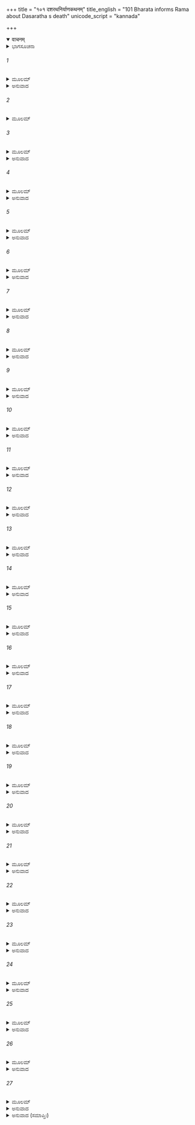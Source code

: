 +++
title = "१०१ दशरथनिर्याणकथनम्"
title_english = "101 Bharata informs Rama about Dasaratha s death"
unicode_script = "kannada"

+++
<details open><summary>वाचनम्</summary>

<div class="audioEmbed"  caption="श्रीराम-हरिसीताराममूर्ति-घनपाठिभ्यां वचनम्" src="https://archive.org/download/Ramayana-recitation-Sriram-harisItArAmamUrti-Ghanapaati-v2/Kanda_2/Kanda_2_AYK-101-Dasharatha_Niryana_Kathanam_.mp3"></div>
</details>



<details><summary>ಭಾಗಸೂಚನಾ</summary>

ಶ್ರೀರಾಮನು ಭರತನಲ್ಲಿ ವನಕ್ಕೆ ಆಗಮಿಸಿದ ಪ್ರಯೋಜನ ಕೇಳಿದುದು, ಭರತನು ಅವನಲ್ಲಿ ರಾಜ್ಯವನ್ನು ಸ್ವೀಕರಿಸುವಂತೆ ಪ್ರಾರ್ಥಿಸಿದುದು, ಶ್ರೀರಾಮನು ಅದನ್ನು ತಿರಸ್ಕರಿಸಿದುದು
</details>

###### 1


<details><summary>ಮೂಲಮ್</summary>

ತಂ ತು ರಾಮಃ ಸಮಾಜ್ಞಾಯ ಭ್ರಾತರಂ ಗುರುವತ್ಸಲಮ್ ।  
ಲಕ್ಷ್ಮಣೇನ ಸಹ ಭ್ರಾತ್ರಾ ಪ್ರಷ್ಟುಂ ಸಮುಪಚಕ್ರಮೇ ॥
</details>

<details><summary>ಅನುವಾದ</summary>

ಲಕ್ಷ್ಮಣ ಸಹಿತ ಶ್ರೀರಾಮನು ತನ್ನ ಗುರುಭಕ್ತ ತಮ್ಮನಾದ ಭರತನನ್ನು ಚೆನ್ನಾಗಿ ಸಮಜಾಯಿಸಿ ಅಥವಾ ಅವನು ತನ್ನಲ್ಲಿ ಅನುರಕ್ತನೆಂದು ತಿಳಿದು ಅವನಲ್ಲಿ ಈ ಪ್ರಕಾರ ಕೇಳಿದನು.॥1॥
</details>

###### 2


<details><summary>ಮೂಲಮ್</summary>

ಕಿಮೇತದಿಚ್ಛೇಯಮಹಂ ಶ್ರೋತುಂಪ್ರವ್ಯಾಹೃತಂ ತ್ವಯಾ ।  
ಯಸ್ಮಾತ್ ತ್ವಮಾಗತೋ ದೇಶಮಿಮಂ ಚೀರಜಟಾಜಿನೀ ॥
</details>

###### 3


<details><summary>ಮೂಲಮ್</summary>

ಯನ್ನಿಮಿತ್ತಮಿಮಂ ದೇಶಂ ಕೃಷ್ಣಾಜಿನ ಜಟಾಧರಃ ।  
ಹಿತ್ವಾ ರಾಜ್ಯಂಪ್ರವಿಷ್ಟಸ್ತ್ವಂ ತತ್ಸರ್ವಂ ವಕ್ತುಮರ್ಹಸಿ ॥
</details>

<details><summary>ಅನುವಾದ</summary>

ತಮ್ಮ! ನೀನು ರಾಜ್ಯವನ್ನು ಬಿಟ್ಟು ವಲ್ಕಲ, ಕೃಷ್ಣಮೃಗ ಚರ್ಮ ಮತ್ತು ಜಟೆಯನ್ನು ಧರಿಸಿ ಇಲ್ಲಿಗೆ ಬಂದಿರುವೆಯಲ್ಲ, ಇದರ ಕಾರಣವೇನು? ನೀನು ವನಕ್ಕೆ ಬಂದ ನಿಮಿತ್ತವನ್ನು ನಾನು ನಿನ್ನಿಂದ ಕೇಳಲು ಬಯಸುತ್ತಿರುವೆನು. ನೀನು ಎಲ್ಲವನ್ನೂ ಸರಿಯಾಗಿ ತಿಳಿಸು.॥2-3॥
</details>

###### 4


<details><summary>ಮೂಲಮ್</summary>

ಇತ್ಯುಕ್ತಃ ಕೇಕಯೀಪುತ್ರಃ ಕಾಕುತ್ಸ್ಥೇನ ಮಹಾತ್ಮನಾ ।  
ಪ್ರಗೃಹ್ಯ ಬಲವದ್ಭೂಯಃ ಪ್ರಾಂಜಲಿರ್ವಾಕ್ಯಮಬ್ರವೀತ್ ॥
</details>

<details><summary>ಅನುವಾದ</summary>

ಕಕುತ್ಸ್ಥವಂಶೀ ಮಹಾತ್ಮಾ ಶ್ರೀರಾಮನು ಹೀಗೆ ಕೇಳಿದಾಗ ಭರತನು ಹೃದಯದ ಶೋಕವನ್ನು ಅದುಮಿಕೊಂಡು ಪುನಃ ಕೈಮುಗಿದು ಈ ಪ್ರಕಾರ ಹೇಳಿದನು.॥4॥
</details>

###### 5


<details><summary>ಮೂಲಮ್</summary>

ಆರ್ಯ ತಾತಃ ಪರಿತ್ಯಜ್ಯ ಕೃತ್ವಾ ಕರ್ಮ ಸುದುಷ್ಕರಮ್ ।  
ಗತಃ ಸ್ವರ್ಗಂ ಮಹಾಬಾಹುಃ ಪುತ್ರಶೋಕಾಭಿಪೀಡಿತಃ ॥
</details>

<details><summary>ಅನುವಾದ</summary>

ಆರ್ಯನೇ! ನಮ್ಮ ಮಹಾಬಾಹು ತಂದೆಯವರು ಅತ್ಯಂತ ದುಷ್ಕರ ಕರ್ಮಮಾಡಿ ಪುತ್ರಶೋಕದಿಂದ ಪೀಡಿತರಾಗಿ ನಮ್ಮನ್ನು ಅಗಲಿ ಸ್ವರ್ಗಲೋಕಕ್ಕೆ ಹೊರಟುಹೋದರು.॥5॥
</details>

###### 6


<details><summary>ಮೂಲಮ್</summary>

ಸ್ತ್ರಿಯಾ ನಿಯುಕ್ತಃ ಕೈಕೇಯ್ಯಾ ಮಮ ಮಾತ್ರಾ ಪರಂತಪ ।  
ಚಕಾರ ಸಾ ಮಹತ್ಪಾಪಮಿದಮಾತ್ಮಯಶೋಹರಮ್ ॥
</details>

<details><summary>ಅನುವಾದ</summary>

ಶತ್ರುಗಳಿಗೆ ಸಂತಾಪಕೊಡುವ ರಘುನಂದನ! ತನ್ನ ಪತ್ನೀ ಮತ್ತು ನನ್ನ ತಾಯಿ ಕೈಕೇಯಿಯ ಪ್ರೇರಣೆಯಿಂದಲೇ ವಿವಶರಾದ ತಂದೆಯವರು ಇಂತಹ ಕಠೋರ ಕಾರ್ಯ ಮಾಡಿದ್ದರು. ನನ್ನ ತಾಯಿಯು ತನ್ನ ಸುಯಶವನ್ನು ನಾಶಮಾಡುವ ಈ ಭಾರೀ ದೊಡ್ಡ ಪಾಪ ಮಾಡಿರುವಳು.॥6॥
</details>

###### 7


<details><summary>ಮೂಲಮ್</summary>

ಸಾ ರಾಜ್ಯಾಲಮಪ್ರಾಪ್ಯ ವಿಧವಾ ಶೋಕಕರ್ಶಿತಾ ।  
ಪ್ರತಿಷ್ಯತಿ ಮಹಾಘೋರೇ ನಿರಯೇ ಜನನೀ ಮಮ ॥
</details>

<details><summary>ಅನುವಾದ</summary>

ಆದ್ದರಿಂದ ಅವಳು ರಾಜ್ಯರೂಪೀ ಫಲವನ್ನು ಪಡೆಯದೆ ವಿಧವೆಯಾಗಿರುವಳು. ಈಗ ನನ್ನ ತಾಯಿಯು ಶೋಕದಿಂದ ದುರ್ಬಲಳಾಗಿ ಮಹಾಘೋರ ನರಕದಲ್ಲಿ ಬೀಳುವಳು.॥7॥
</details>

###### 8


<details><summary>ಮೂಲಮ್</summary>

ತಸ್ಯ ಮೇ ದಾಸಭೂತಸ್ಯ ಪ್ರಸಾದಂ ಕರ್ತುಮರ್ಹಸಿ ।  
ಅಭಿಷಿಂಚಸ್ವ ಚಾದ್ಯೈವ ರಾಜ್ಯೇನ ಮಘವಾನಿವ ॥
</details>

<details><summary>ಅನುವಾದ</summary>

ಈಗ ನೀನು ನಿನ್ನ ದಾಸ ಭರತನಾದ ನನ್ನ ಮೇಲೆ ಕೃಪೆ ಮಾಡು ಮತ್ತು ಇಂದ್ರನಂತೆ ಇಂದೇ ರಾಜ್ಯವನ್ನು ಸ್ವೀಕರಿಸಲು ಪಟ್ಟಾಭಿಷಿಕ್ತನಾಗು.॥8॥
</details>

###### 9


<details><summary>ಮೂಲಮ್</summary>

ಇಮಾಃ ಪ್ರಕೃತಯಃ ಸರ್ವಾ ವಿಧವಾ ಮಾತರಶ್ಚ ಯಾಃ ।  
ತ್ವತ್ಸಕಾಶಮನುಪ್ರಾಪ್ತಾಃ ಪ್ರಸಾದಂ ಕರ್ತುಮರ್ಹಸಿ ॥
</details>

<details><summary>ಅನುವಾದ</summary>

ಈ ಎಲ್ಲ ಮಂತ್ರಿಗಳೇ ಆದಿ ಎಲ್ಲ ವಿಧವೆಯರಾದ ತಾಯಂದಿರು ನಿನ್ನ ಬಳಿಗೆ ಬಂದಿರುವರು. ನೀನು ಇವರೆಲ್ಲರ ಮೇಲೆ ಕೃಪೆಮಾಡು.॥9॥
</details>

###### 10


<details><summary>ಮೂಲಮ್</summary>

ತದಾನುಪೂರ್ವ್ಯಾ ಯುಕ್ತಶ್ಚ ಯುಕ್ತಂ ಚಾತ್ಮನಿ ಮಾನದ ।  
ರಾಜ್ಯಂ ಪ್ರಾಪ್ನುಹಿ ಧರ್ಮೇಣ ಸಕಾಮಾನ್ ಸುಹೃದಃ ಕುರು ॥
</details>

<details><summary>ಅನುವಾದ</summary>

ಮಾನದನಾದ ಶ್ರೀರಾಮಾ! ನೀನು ಜ್ಯೇಷ್ಠನಾದ್ದರಿಂದ ಕ್ರಮವಾಗಿ ರಾಜ್ಯದ ಅಧಿಕಾರದಿಂದ ಯುಕ್ತನಾಗಿರುವೆ, ನ್ಯಾಯವಾಗಿ ನಿನಗೇ ರಾಜ್ಯ ಸಿಗುವುದು ಉಚಿತವಾಗಿದೆ. ಆದ್ದರಿಂದ ನೀನು ಧರ್ಮಾನುಸಾರ ರಾಜ್ಯವನ್ನು ಸ್ವೀಕರಿಸಿ, ತನ್ನ ಸುಹೃದರನ್ನು ಸಫಲ ಮನೋರಥವಾಗಿಸು.॥10॥
</details>

###### 11


<details><summary>ಮೂಲಮ್</summary>

ಭವತ್ವವಿಧವಾ ಭೂಮಿಃ ಸಮಗ್ರಾ ಪತಿನಾ ತ್ವಯಾ ।  
ಶಶಿನಾ ವಿಮಲೇನೇವ ಶಾರದೀ ರಜನೀ ಯಥಾ ॥
</details>

<details><summary>ಅನುವಾದ</summary>

ನಿನ್ನಂತಹ ಪತಿಯಿಂದ ಯುಕ್ತವಾದ ಈ ಇಡೀ ವಸುಂಧರೆ ವೈಧವ್ಯರಹಿತವಾಗಿ, ನಿರ್ಮಲಚಂದ್ರನಿಂದ ಸನಾಥವಾದ ಶರತ್ಕಾಲದ ರಾತ್ರಿಯಂತೆ ಶೋಭಿಸಲಿ.॥11॥
</details>

###### 12


<details><summary>ಮೂಲಮ್</summary>

ಏಭಿಷ್ಚ ಸಚಿವೈಃ ಸಾರ್ಧಂ ಶಿರಸಾ ಯಾಚಿತೋ ಮಯಾ ।  
ಭ್ರಾತುಃ ಶಿಷ್ಯಸ್ಯ ದಾಸಸ್ಯ ಪ್ರಸಾದಂ ಕರ್ತುಮರ್ಹಸಿ ॥
</details>

<details><summary>ಅನುವಾದ</summary>

ನಾನು ಎಲ್ಲ ಸಚಿವರಿಂದೊಡಗೂಡಿ ನಿನ್ನ ಚರಣಗಳಲ್ಲಿ ತಲೆಬಾಗಿ - ‘ನೀನು ರಾಜ್ಯವನ್ನು ಸ್ವೀಕರಿಸು’ ಎಂದು ಬೇಡಿಕೊಳ್ಳುತ್ತಿರುವೆನು. ನಾನು ನಿನ್ನ ತಮ್ಮನು, ಶಿಷ್ಯನು, ದಾಸನೂ ಆಗಿರುವೆ. ನೀನು ನನ್ನ ಮೇಲೆ ದಯೆತೋರು.॥12॥
</details>

###### 13


<details><summary>ಮೂಲಮ್</summary>

ತದಿದಂ ಶಾಶ್ವತಂ ಪಿತ್ರ್ಯಂ ಸರ್ವಂ ಸಚಿವಮಂಡಲಮ್ ।  
ಪೂಜಿತಂ ಪುರುಷವ್ಯಾಘ್ರ ನಾತಿಕ್ರಮಿತುಮರ್ಹಸಿ ॥
</details>

<details><summary>ಅನುವಾದ</summary>

ಪುರುಷಸಿಂಹ! ಈ ಎಲ್ಲ ಮಂಡಲವು ನಮ್ಮಲ್ಲಿ ಕುಲ ಪರಂಪರೆಯಿಂದ ನಡೆದುಬಂದಿದೆ. ಇವರೆಲ್ಲ ಸಚಿವರು ತಂದೆಯವರ ಕಾಲದಲ್ಲಿಯೂ ಇದ್ದರು. ನಾವು ಸದಾ ಇವರನ್ನು ಸಮ್ಮಾನಿಸುತ್ತಾ ಬಂದಿರುವೆವು. ಆದ್ದರಿಂದ ನೀನು ಇವರ ಪ್ರಾರ್ಥನೆಯನ್ನು ತಳ್ಳಿಹಾಕಬೇಡ.॥13॥
</details>

###### 14


<details><summary>ಮೂಲಮ್</summary>

ಏವಮುಕ್ತ್ವಾ ಮಹಾಬಾಹುಃ ಸಬಾಷ್ಪಃ ಕೇಕಯೀಸುತಃ ।  
ರಾಮಸ್ಯ ಶಿರಸಾ ಪಾದೌ ಜಗ್ರಾಹ ಭರತಃ ಪುನಃ ॥
</details>

<details><summary>ಅನುವಾದ</summary>

ಹೀಗೆ ಹೇಳಿ ಕೈಕೇಯೀ ಪುತ್ರ ಮಹಾಬಾಹು ಭರತನು ಕಂಗಳಿಂದ ಕಂಬನಿಗರೆಯುತ್ತಾ ಪುನಃ ಶ್ರೀರಾಮಚಂದ್ರನ ಚರಣಗಳಲ್ಲಿ ತಲೆಯನ್ನು ಚಾಚಿದನು.॥14॥
</details>

###### 15


<details><summary>ಮೂಲಮ್</summary>

ತಂ ಮತ್ತಮಿವ ಮಾತಂಗಂ ನಿಃಶ್ವಸಂತ ಪುನಃ ಪುನಃ ।  
ಭ್ರಾತರಂ ಭರತಂ ರಾಮಃ ಪರಿಷ್ವಜ್ಯೇದಮಬ್ರವೀತ್ ॥
</details>

<details><summary>ಅನುವಾದ</summary>

ಆಗ ಅವನು ಮತ್ತ ಗಜದಂತೆ ಪದೇ ಪದೇ ದೀರ್ಘವಾಗಿ ನಿಟ್ಟಿಸಿರು ಬಿಡುತ್ತಿದ್ದನು, ಆಗ ಶ್ರೀರಾಮನು ತಮ್ಮನಾದ ಭರತನನ್ನು ಎತ್ತಿಕೊಂಡು ಅಪ್ಪಿಕೊಂಡನು ಹಾಗೂ ಈ ಪ್ರಕಾರ ಹೇಳಿದನು.॥15॥
</details>

###### 16


<details><summary>ಮೂಲಮ್</summary>

ಕುಲೀನಃ ಸತ್ತ್ವಸಂಪನ್ನಸ್ತೇಜಸ್ವೀ ಚರಿತವ್ರತಃ ।  
ರಾಜ್ಯಹೇತೋಃ ಕಥಂ ಪಾಪಮಾಚರೇನ್ಮದ್ವಿಧೋ ಜನಃ ॥
</details>

<details><summary>ಅನುವಾದ</summary>

ತಮ್ಮ! ಉತ್ತಮ ಕುಲದಲ್ಲಿ ಹುಟ್ಟಿದ, ಸತ್ತ್ವಗುಣಸಂಪನ್ನ, ತೇಜಸ್ವೀ ಮತ್ತು ಶ್ರೇಷ್ಠ ವ್ರತಗಳನ್ನು ಪಾಲಿಸುವ ನನ್ನಂತಹ ಮನುಷ್ಯನು ರಾಜ್ಯಕ್ಕಾಗಿ ತಂದೆಯ ಆಜ್ಞೆಯನ್ನು ಹೇಗೆ ಉಲ್ಲಂಘಿಸಬಲ್ಲನು? ನೀನೇ ಹೇಳು.॥16॥
</details>

###### 17


<details><summary>ಮೂಲಮ್</summary>

ನ ದೋಷಂ ತ್ವಯಿ ಪಶ್ಯಾಮಿ ಸೂಕ್ಷ್ಮಮಪ್ಯರಿಸೂದನ ।  
ನ ಚಾಪಿ ಜನನೀಂ ಬಾಲ್ಯಾತ್ ತ್ವಂ ವಿಗರ್ಹಿತುಮರ್ಹಸಿ ॥
</details>

<details><summary>ಅನುವಾದ</summary>

ಶತ್ರುಸೂದನ! ನಾನು ನಿನ್ನೊಳಗೆ ಕೊಂಚವೂ ದೋಷವನ್ನು ನೋಡುವುದಿಲ್ಲ. ಅಜ್ಞಾನವಶನಾಗಿ ನೀನು ನಿನ್ನ ತಾಯಿಯನ್ನು ಎಂದಿಗೂ ನಿಂದಿಸಬಾರದು.॥17॥
</details>

###### 18


<details><summary>ಮೂಲಮ್</summary>

ಕಾಮಕಾರೋ ಮಹಾಪ್ರಾಜ್ಞ ಗುರೂಣಾಂ ಸರ್ವದಾನಘ ।  
ಉಪಪನ್ನೇಷು ದಾರೇಷುಪುತ್ರೇಷು ಚ ವಿಧೀಯತೇ ॥
</details>

<details><summary>ಅನುವಾದ</summary>

ನಿಷ್ಪಾಪ ಮಹಾಪ್ರಾಜ್ಞನೇ! ಹಿರಿಯರಿಗೆ ತನಗೆ ಬೇಕಾದ ಪತ್ನಿಯರಲ್ಲಿ ಮತ್ತು ಪ್ರಿಯ ಪುತ್ರರ ಮೇಲೆ ಸದಾ ಪೂರ್ಣ ಅಧಿಕಾರವಿರುತ್ತದೆ. ಅವರು ಅವರಿಗೆ ಬೇಕಾದ ಹಾಗೆ ಆಜ್ಞಾಪಿಸಬಲ್ಲರು.॥18॥
</details>

###### 19


<details><summary>ಮೂಲಮ್</summary>

ವಯಮಸ್ಯ ಯಥಾ ಲೋಕೇ ಸಂಖ್ಯಾತಾಃ ಸೌಮ್ಯ ಸಾಧುಭಿಃ ।  
ಭಾರ್ಯಾಃ ಪುತ್ರಾಶ್ಚ ಶಿಷ್ಯಾಶ್ಚ ತ್ವಮಪಿ ಜ್ಞಾತುಮರ್ಹಸಿ ॥
</details>

<details><summary>ಅನುವಾದ</summary>

ಸೌಮ್ಯನೇ! ತಾಯಂದಿರ ಸಹಿತ ನಾವೂ ಕೂಡ ಈ ಲೋಕದಲ್ಲಿ ಶ್ರೇಷ್ಠಪುರುಷರಿಂದ ಮಹಾರಾಜರ ಪತ್ನೀ-ಪುತ್ರ ಮತ್ತು ಶಿಷ್ಯರೆಂದು ಹೇಳಿಸಿಕೊಂಡಿದ್ದೇವೆ. ಆದ್ದರಿಂದ ನಮಗೂ ಎಲ್ಲ ರೀತಿಯ ಅಪ್ಪಣೆ ಮಾಡುವ ಅಧಿಕಾರ ಅವರಿಗಿತ್ತು. ಈ ಮಾತನ್ನು ತಿಳಿಯಲು ನೀನೂ ಯೋಗ್ಯನಾಗಿರುವೆ.॥19॥
</details>

###### 20


<details><summary>ಮೂಲಮ್</summary>

ವನೇ ವಾ ಚೀರವಸನಂ ಸೌಮ್ಯಕೃಷ್ಣಾಜಿನಾಂಬರಮ್ ।  
ರಾಜ್ಯೇ ವಾಪಿ ಮಹಾರಾಜೋ ಮಾಂ ವಾಸಯಿತುಮೀಶ್ವರಃ ॥
</details>

<details><summary>ಅನುವಾದ</summary>

ಮಹಾರಾಜರು ನನಗೆ ನಾರುಮಡಿ, ಮೃಗಚರ್ಮ ತೊಡಿಸಿ ವನದಲ್ಲಿ ಇರಿಸಲು ಅಥವಾ ಸಿಂಹಾಸನದಲ್ಲಿ ಕುಳ್ಳಿರಿಸಲು ಇವೆರಡರಲ್ಲಿಯೂ ಅವರು ಸರ್ವಥಾ ಸಮರ್ಥರಾಗಿದ್ದರು.॥20॥
</details>

###### 21


<details><summary>ಮೂಲಮ್</summary>

ಯಾವತ್ ಪಿತರಿ ಧರ್ಮಜ್ಞ ಗೌರವಂ ಲೋಕಸತ್ಕೃತೇ ।  
ತಾವದ್ಧರ್ಮಕೃತಾಂ ಶ್ರೇಷ್ಠಜನನ್ಯಾಮಪಿಗೌರವಮ್ ॥
</details>

<details><summary>ಅನುವಾದ</summary>

ಧರ್ಮಜ್ಞನೇ! ಧರ್ಮಾತ್ಮರಲ್ಲಿ ಶ್ರೇಷ್ಠನಾದ ಭರತನೇ ಮನುಷ್ಯನಿಗೆ ವಿಶ್ವವಂದ್ಯ ತಂದೆಯಲ್ಲಿ ಇರುವಷ್ಟೇ ಗೌರವ ಬುದ್ಧಿಯು ತಾಯಿಯಲ್ಲಿಯೂ ಇರಬೇಕು.॥21॥
</details>

###### 22


<details><summary>ಮೂಲಮ್</summary>

ಏತಾಭ್ಯಾಂ ಧರ್ಮಶೀಲಾಭ್ಯಾಂ ವನಂ ಗಚ್ಛೇತಿ ರಾಘವ ।  
ಮಾತಾಪಿತೃಭ್ಯಾಮುಕ್ತೋಽಹಂ ಕಥಮನ್ಯತ್ ಸಮಾಚರೇ ॥
</details>

<details><summary>ಅನುವಾದ</summary>

ರಘುನಂದನ! ಈ ಧರ್ಮಶೀಲ ತಾಯಿ ಮತ್ತು ತಂದೆ ಇಬ್ಬರೂ ನನಗೆ ಕಾಡಿಗೆ ಹೋಗಲು ಆಜ್ಞಾಪಿಸಿದಾಗ ನಾನು ಅವರ ಆಜ್ಞೆಗೆ ವಿಪರೀತವಾಗಿ ಬೇರೆ ಏನಾದರೂ ಹೇಗೆ ವರ್ತಿಸಬಲ್ಲೆನು.॥22॥
</details>

###### 23


<details><summary>ಮೂಲಮ್</summary>

ತ್ವಯಾ ರಾಜ್ಯಮಯೋಧ್ಯಾಯಾಂ ಪ್ರಾಪ್ತವ್ಯಂ ಲೋಕಸತ್ಕೃತಮ್ ।  
ವಸ್ತವ್ಯಂ ದಂಡಕಾರಣ್ಯೇ ಮಯಾ ವಲ್ಕಲವಾಸಸಾ ॥
</details>

<details><summary>ಅನುವಾದ</summary>

ನೀನು ಅಯೋಧ್ಯೆಯಲ್ಲಿ ಇದ್ದು ಸಮಸ್ತ ಜಗತ್ತಿಗಾಗಿ ಆದರಣೀಯ ರಾಜ್ಯವನ್ನು ಪಡೆಯಬೇಕು ಮತ್ತು ನಾನು ವಲ್ಕಲಗಳನ್ನು ಧರಿಸಿ ದಂಡಕಾರಣ್ಯದಲ್ಲಿ ಇರಬೇಕು.॥23॥
</details>

###### 24


<details><summary>ಮೂಲಮ್</summary>

ಏವಮುತ್ವಾ ಮಹಾರಾಜೋ ವಿಭಾಗಂ ಲೋಕಸನ್ನಿಧೌ ।  
ವ್ಯಾದಿಶ್ಯ ಚ ಮಹಾರಾಜೋ ದಿವಂ ದಶರಥೋ ಗತಃ ॥
</details>

<details><summary>ಅನುವಾದ</summary>

ಏಕೆಂದರೆ ದಶರಥ ಮಹಾರಾಜರು ಬಹಳ ಜನರ ಮುಂದೆ ನಮ್ಮಿಬ್ಬರಿಗೆ ಈ ಪ್ರಕಾರ ಬೇರೆ-ಬೇರೆ ಎರಡು ಆಜ್ಞೆಯನ್ನು ಕೊಟ್ಟು ಸ್ವರ್ಗಕ್ಕೆ ತೆರಳಿದರು.॥24॥
</details>

###### 25


<details><summary>ಮೂಲಮ್</summary>

ಸ ಚ ಪ್ರಮಾಣಂ ಧರ್ಮಾತ್ಮಾ ರಾಜಾಲೋಕಗುರುಸ್ತವ ।  
ಪಿತ್ರಾ ದತ್ತಂ ಯಥಾಭಾಗಮುಪಭೋಕ್ತುಂ ತ್ವಮರ್ಹಸಿ ॥
</details>

<details><summary>ಅನುವಾದ</summary>

ಈ ವಿಷಯದಲ್ಲಿ ಲೋಕಗುರು ಧರ್ಮಾತ್ಮಾ ಮಹಾರಾಜರೇ ನಿನಗೆ ಪ್ರಮಾಣ ಭೂತರಾಗಿದ್ದಾರೆ, ಅವರ ಆಜ್ಞೆಯನ್ನು ನೀನು ಒಪ್ಪಿಕೊಳ್ಳಲೇಬೇಕು. ತಂದೆಯವರು ನಿನ್ನ ಪಾಲಿಗೆ ಕೊಟ್ಟಿದ್ದನ್ನು ನೀನು ಯಥಾವತ್ತಾಗಿ ಅನುಭವಿಸಬೇಕು.॥25॥
</details>

###### 26


<details><summary>ಮೂಲಮ್</summary>

ಚತುರ್ದಶ ಸಮಾಃ ಸೌಮ್ಯ ದಂಡಕಾರಣ್ಯಮಾಶ್ರಿತಃ ।  
ಉಪಭೋಕ್ಷ್ಯೇ ತ್ವಹಂ ದತ್ತಂ ಭಾಗಂ ಪಿತ್ರಾ ಮಹಾತ್ಮನಾ ॥
</details>

<details><summary>ಅನುವಾದ</summary>

ಸೌಮ್ಯ! ಹದಿನಾಲ್ಕು ವರ್ಷ ದಂಡಕಾರಣ್ಯದಲ್ಲಿ ಇದ್ದು ಬಳಿಕವೇ ಮಹಾತ್ಮಾ ತಂದೆಯು ಕೊಟ್ಟಿರುವ ರಾಜ್ಯಭಾಗವನ್ನು ನಾನು ಅನುಭವಿಸುವೆನು.॥26॥
</details>

###### 27


<details><summary>ಮೂಲಮ್</summary>

ಯದಬ್ರವೀನ್ಮಾಂ ನರಲೋಕಸತ್ಕೃತಃ  
ಪಿತಾ ಮಹಾತ್ಮಾ ವಿಬುಧಾಧಿಪೋಪಮಃ ।  
ತದೇವ ಮನ್ಯೇ ಪರಮಾತ್ಮನೋ ಹಿತಂ  
ನ ಸರ್ವಲೋಕೇಶ್ವರಭಾವಮವ್ಯಮ್ ॥
</details>

<details><summary>ಅನುವಾದ</summary>

ಮನುಷ್ಯ ಲೋಕದಲ್ಲಿ ಸಮ್ಮಾನಿತರಾದ, ದೇವೇಂದ್ರನಂತೆ ತೇಜಸ್ವಿಯಾದ ನನ್ನ ಮಹಾತ್ಮಾ ತಂದೆಯವರು ನನಗೆ ಕೊಟ್ಟ ವನವಾಸದ ಆಜ್ಞೆಯನ್ನು ನಾನು ನನಗೆ ಪರಮ ಹಿತಕಾರಿ ಎಂದು ತಿಳಿಯುವೆನು. ಅವರ ಆಜ್ಞೆಗೆ ವಿರುದ್ಧವಾಗಿ ಸರ್ವಲೋಕೇಶ್ವರ ಬ್ರಹ್ಮನ ಅವಿನಾಶೀ ಪದವೂ ಕೂಡ ನನಗೆ ಶ್ರೇಯಸ್ಕರವಲ್ಲ.॥27॥
</details>

<details><summary>ಅನುವಾದ (ಸಮಾಪ್ತಿಃ)</summary>

ಶ್ರೀವಾಲ್ಮೀಕಿ ವಿರಚಿತ ಆರ್ಷರಾಮಾಯಣ ಆದಿಕಾವ್ಯದ ಅಯೋಧ್ಯಾಕಾಂಡದಲ್ಲಿ ಒಂದು ನೂರ ಒಂದನೆಯ ಸರ್ಗ ಪೂರ್ಣವಾಯಿತು ॥101॥
</details>

